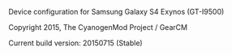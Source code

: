 Device configuration for Samsung Galaxy S4 Exynos (GT-I9500)

Copyright 2015, The CyanogenMod Project / GearCM

Current build version: 20150715 (Stable)
